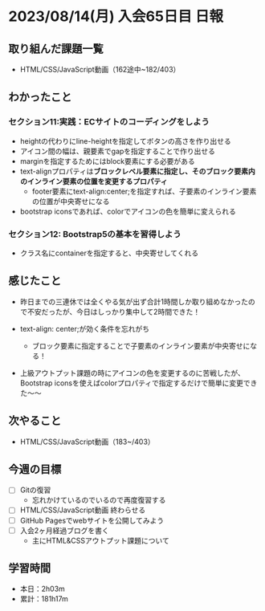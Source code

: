 # 2023/08/14(月) 入会65日目 日報

## 取り組んだ課題一覧

- HTML/CSS/JavaScript動画（162途中~182/403）

## わかったこと

### セクション11:実践：ECサイトのコーディングをしよう

- heightの代わりにline-heightを指定してボタンの高さを作り出せる
- アイコン間の幅は、親要素でgapを指定することで作り出せる
- marginを指定するためにはblock要素にする必要がある
- text-alignプロパティは**ブロックレベル要素に指定し、そのブロック要素内のインライン要素の位置を変更するプロパティ**
  - footer要素にtext-align:center;を指定すれば、子要素のインライン要素の位置が中央寄せになる
- bootstrap iconsであれば、colorでアイコンの色を簡単に変えられる

### セクション12: Bootstrap5の基本を習得しよう

- クラス名にcontainerを指定すると、中央寄せしてくれる

## 感じたこと

- 昨日までの三連休では全くやる気が出ず合計1時間しか取り組めなかったので不安だったが、今日はしっかり集中して2時間できた！

- text-align: center;が効く条件を忘れがち
  - ブロック要素に指定することで子要素のインライン要素が中央寄せになる！

- 上級アウトプット課題の時にアイコンの色を変更するのに苦戦したが、 Bootstrap iconsを使えばcolorプロパティで指定するだけで簡単に変更できた〜〜

## 次やること

- HTML/CSS/JavaScript動画（183~/403）

## 今週の目標

- [ ] Gitの復習
  - 忘れかけているのでいるので再度復習する
- [ ] HTML/CSS/JavaScript動画 終わらせる
- [ ] GitHub Pagesでwebサイトを公開してみよう
- [ ] 入会2ヶ月経過ブログを書く
  - 主にHTML&CSSアウトプット課題について

## 学習時間

- 本日：2h03m
- 累計：181h17m
